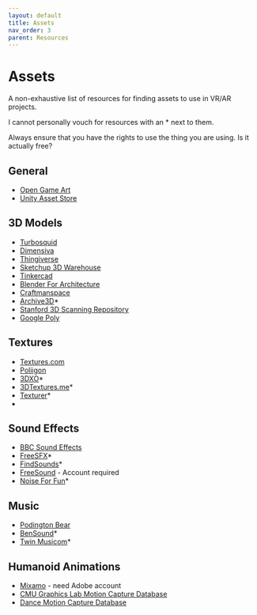 ```yaml
---
layout: default
title: Assets
nav_order: 3
parent: Resources
---
```

# Assets

A non-exhaustive list of resources for finding assets to use in VR/AR projects.

I cannot personally vouch for resources with an * next to them.

Always ensure that you have the rights to use the thing you are using. Is it actually free?
  
## General
- [Open Game Art](https://opengameart.org/)
- [Unity Asset Store](https://www.assetstore.unity3d.com/)

## 3D Models
- [Turbosquid](https://www.turbosquid.com/)
- [Dimensiva](https://dimensiva.com/free-3d-models/)
- [Thingiverse](http://thingiverse.com/)
- [Sketchup 3D Warehouse](https://3dwarehouse.sketchup.com/)
- [Tinkercad](https://www.tinkercad.com)
- [Blender For Architecture](blender-archi.tuxfamily.org/Models)
- [Craftmanspace](https://www.craftsmanspace.com/free-3d-models)
- [Archive3D](https://archive3d.net/)*
- [Stanford 3D Scanning Repository](https://graphics.stanford.edu/data/3Dscanrep/)
- [Google Poly](https://poly.google.com/)


## Textures
- [Textures.com](https://www.textures.com/)
- [Poliigon](https://www.poliigon.com/)
- [3DXO](https://www.3dxo.com/textures)*
- [3DTextures.me](https://3dtextures.me/)*
- [Texturer](http://texturer.com/)*
- 
## Sound Effects
- [BBC Sound Effects](http://bbcsfx.acropolis.org.uk/)
- [FreeSFX](https://www.freesfx.co.uk/)*
- [FindSounds](https://www.findsounds.com)*
- [FreeSound](https://freesound.org/) - Account required
- [Noise For Fun](https://www.noiseforfun.com/browse-sound-effects/)*

## Music
- [Podington Bear](https://www.podingtonbear.com/)
- [BenSound](https://www.bensound.com/)*
- [Twin Musicom](http://www.twinmusicom.org/)*


## Humanoid Animations
- [Mixamo](https://www.mixamo.com/) - need Adobe account
- [CMU Graphics Lab Motion Capture Database](http://mocap.cs.cmu.edu/)
- [Dance Motion Capture Database](http://dancedb.eu/#)
